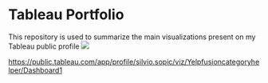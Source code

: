 # Tableau Portfolio
This repository is used to summarize the main visualizations present on my Tableau public profile
<img src="https://user-images.githubusercontent.com/73097560/115834477-dbab4500-a447-11eb-908a-139a6edaec5c.gif">

https://public.tableau.com/app/profile/silvio.sopic/viz/Yelpfusioncategoryhelper/Dashboard1
